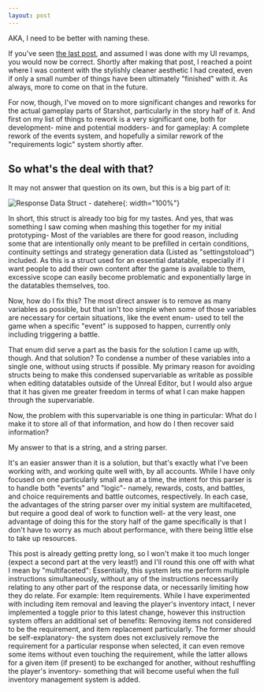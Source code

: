 ```yaml
---
layout: post
---
```

AKA, I need to be better with naming these.

If you've seen [the last post](https://xavierhtech.github.io/Starshot/2021/08/14/UI-Revamp.html), and assumed I was done with my UI revamps, you would now be correct. Shortly after making that post, I reached a point where I was content with the stylishly cleaner aesthetic I had created, even if only a small number of things have been ultimately "finished" with it. As always, more to come on that in the future.

For now, though, I've moved on to more significant changes and reworks for the actual gameplay parts of <ss>Starshot</ss>, particularly in the story half of it. And first on my list of things to rework is a very significant one, both for development- mine and potential modders- and for gameplay: <f>A complete rework of the events system</f>, and hopefully a similar rework of the "requirements logic" system shortly after.

<h2>So what's the deal with that?</h2>

It may not answer that question on its own, but this is a big part of it:

![Response Data Struct - datehere](https://xavierhtech.github.io/Starshot/media/blog/responsestruct.png){: width="100%"}

In short, <f>this struct is already too big for my tastes.</f> And yes, that was something I saw coming when mashing this together for my initial prototyping- Most of the variables are there for good reason, including some that are intentionally only meant to be prefilled in certain conditions, continuity settings and strategy generation data (Listed as "settingstoload") included.
As this is a struct used for an essential datatable, especially if I want people to add their own content after the game is available to them, excessive scope can easily become problematic and exponentially large in the datatables themselves, too.

Now, how do I fix this? The most direct answer is to remove as many variables as possible, but that isn't too simple when some of those variables are necessary for certain situations, like the event enum- used to tell the game when a specific "event" is supposed to happen, currently only including triggering a battle.

That enum did serve a part as the basis for the solution I came up with, though. And that solution? <f>To condense a number of these variables into a single one, without using structs if possible.</f> My primary reason for avoiding structs being to make this condensed supervariable as writable as possible when editing datatables outside of the Unreal Editor, but I would also argue that it has given me greater freedom in terms of what I can make happen through the supervariable.

Now, the problem with this supervariable is one thing in particular: <f>What do I make it to store all of that information, and how do I then recover said information?</f>

My answer to that is a string, and a string parser.

It's an easier answer than it is a solution, but that's exactly what I've been working with, and working quite well with, by all accounts.
While I have only focused on one particularly small area at a time, the intent for this parser is to handle both "events" and "logic"- namely, rewards, costs, and battles, and choice requirements and battle outcomes, respectively.
In each case, the advantages of the string parser over my initial system are multifaceted, but require a good deal of work to function well- at the very least, one advantage of doing this for the story half of the game specifically is that I don't have to worry as much about performance, with there being little else to take up resources.

This post is already getting pretty long, so I won't make it too much longer (expect a second part at the very least!) and I'll round this one off with what I mean by "multifaceted":
Essentially, this system lets me perform multiple instructions simultaneously, without any of the instructions necessarily relating to any other part of the response data, or necessarily limiting how they do relate.
For example: Item requirements. While I have experimented with including item removal and leaving the player's inventory intact, I never implemented a toggle prior to this latest change, however this instruction system offers an additional set of benefits: Removing items not considered to be the requirement, and item replacement particularly. 
The former should be self-explanatory- the system does not exclusively remove the requirement for a particular response when selected, it can even remove some items without even touching the requirement, while the latter allows for a given item (if present) to be exchanged for another, without reshuffling the player's inventory- something that will become useful when the full inventory management system is added.